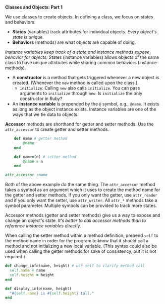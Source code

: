 **Classes and Objects: Part 1**

We use classes to create objects. In defining a class, we focus on states and behaviors. 

- **States** (variables) track attributes for individual objects. *Every object's state is unique.*
- **Behaviors** (methods) are what objects are capable of doing.  

*Instance variables keep track of a state and instance methods expose behavior for objects.* States (instance variables) allows objects of the same class to have unique attributes while sharing common behaviors (instance methods). 

- A **constructor** is a method that gets triggered whenever a new object is created. (Whenever the `new` method is called upon the class.) 
  - `initialize`: Calling `new` also calls `initialize`. You can pass arguments to `initialize` through `new`. Is `initialize` the only constructor in Ruby? 
- An **instance variable** is prepended by the `@` symbol, e.g., `@name`. It exists as long as the object instance exists. Instance variables are one of the ways that we tie data to objects. 

**Accessor** methods are shorthand for getter and setter methods. Use the `attr_accessor` to create getter and setter methods. 

```ruby
	def name # getter method
		@name 
	end

	def name=(n) # setter method 
		@name = n 
	end 
```

```ruby 
attr_accessor :name
```

Both of the above example do the same thing. The `attr_accessor` method takes a symbol as an argument which it uses to create the method name for the getter and setter methods. If you only want the getter, use `attr_reader` and if you only want the setter, use `attr_writer`. All `attr_*` methods take a symbol parameter. Multiple symbols can be provided to track more states. 

Accessor methods (getter and setter methods) give us a way to expose and change an object's state. *It's better to call accessor methods than to reference instance variables directly.* 

When calling the setter method within a method definition, prepend `self` to the method name in order for the program to know that it should call a method and not initializing a new local variable. (This syntax could also be used when calling the getter methods for sake of consistency, but it is not required.)

```ruby
def change_info(name, height) # use self to clarify method call
  self.name = name
  self.height = height
end 

def display_info(name, height) 
  "#{self.name} is #{self.height} tall."
end
```

